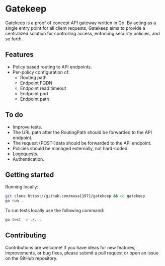 # Gatekeep
Gatekeep is a proof of concept API gateway written in Go. By acting as a single entry point for all client requests, Gatekeep aims to provide a centralized solution for controlling access, enforcing security policies, and so forth.

## Features
- Policy based routing to API endpoints.
- Per-policy configuration of:
    - Routing path
    - Endpoint FQDN
    - Endpoint read timeout
    - Endpoint port
    - Endpoint path

## To do
- Improve tests.
- The URL path after the RoutingPath should be forwarded to the API endpoint.
- The request (POST-)data should be forwarded to the API endpoint.
- Policies should be managed externally, not hard-coded.
- Logequests.
- Authentication.

## Getting started
Running locally:
```sh
git clone https://github.com/musa11971/gatekeep && cd gatekeep
go run .
```

To run tests locally use the following command:
```sh
go test -v ./...
```

## Contributing
Contributions are welcome! If you have ideas for new features, improvements, or bug fixes, please submit a pull request or open an issue on the GitHub repository.